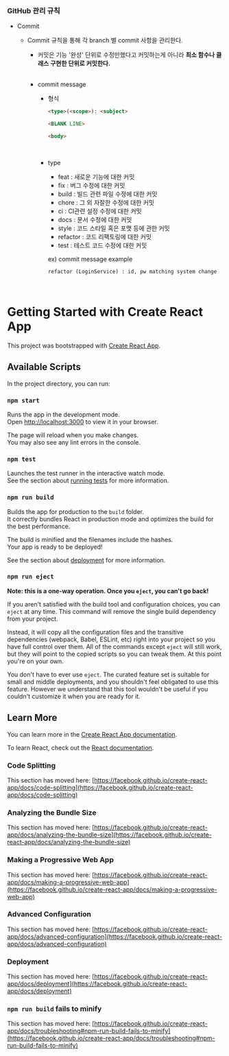 ### GitHub 관리 규칙

- Commit

  - Commit 규칙을 통해 각 branch 별 commit 사항을 관리한다.

    - 커밋은 기능 '완성' 단위로 수정만했다고 커밋하는게 아니라 **최소 함수나 클래스 구현한 단위로 커밋한다.**

    <br>

    - commit message

      - 형식

        ```markdown
        <type>(<scope>): <subject>

        <BLANK LINE>

        <body>
        ```

          <br>

      - type

        - feat : 새로운 기능에 대한 커밋
        - fix : 버그 수정에 대한 커밋
        - build : 빌드 관련 파일 수정에 대한 커밋
        - chore : 그 외 자잘한 수정에 대한 커밋
        - ci : CI관련 설정 수정에 대한 커밋
        - docs : 문서 수정에 대한 커밋
        - style : 코드 스타일 혹은 포맷 등에 관한 커밋
        - refactor : 코드 리팩토링에 대한 커밋
        - test : 테스트 코드 수정에 대한 커밋
          <br>

        ex) commit message example

        `refactor (LoginService) : id, pw matching system change`

<br>

# Getting Started with Create React App

This project was bootstrapped with [Create React App](https://github.com/facebook/create-react-app).

## Available Scripts

In the project directory, you can run:

### `npm start`

Runs the app in the development mode.\
Open [http://localhost:3000](http://localhost:3000) to view it in your browser.

The page will reload when you make changes.\
You may also see any lint errors in the console.

### `npm test`

Launches the test runner in the interactive watch mode.\
See the section about [running tests](https://facebook.github.io/create-react-app/docs/running-tests) for more information.

### `npm run build`

Builds the app for production to the `build` folder.\
It correctly bundles React in production mode and optimizes the build for the best performance.

The build is minified and the filenames include the hashes.\
Your app is ready to be deployed!

See the section about [deployment](https://facebook.github.io/create-react-app/docs/deployment) for more information.

### `npm run eject`

**Note: this is a one-way operation. Once you `eject`, you can't go back!**

If you aren't satisfied with the build tool and configuration choices, you can `eject` at any time. This command will remove the single build dependency from your project.

Instead, it will copy all the configuration files and the transitive dependencies (webpack, Babel, ESLint, etc) right into your project so you have full control over them. All of the commands except `eject` will still work, but they will point to the copied scripts so you can tweak them. At this point you're on your own.

You don't have to ever use `eject`. The curated feature set is suitable for small and middle deployments, and you shouldn't feel obligated to use this feature. However we understand that this tool wouldn't be useful if you couldn't customize it when you are ready for it.

## Learn More

You can learn more in the [Create React App documentation](https://facebook.github.io/create-react-app/docs/getting-started).

To learn React, check out the [React documentation](https://reactjs.org/).

### Code Splitting

This section has moved here: [https://facebook.github.io/create-react-app/docs/code-splitting](https://facebook.github.io/create-react-app/docs/code-splitting)

### Analyzing the Bundle Size

This section has moved here: [https://facebook.github.io/create-react-app/docs/analyzing-the-bundle-size](https://facebook.github.io/create-react-app/docs/analyzing-the-bundle-size)

### Making a Progressive Web App

This section has moved here: [https://facebook.github.io/create-react-app/docs/making-a-progressive-web-app](https://facebook.github.io/create-react-app/docs/making-a-progressive-web-app)

### Advanced Configuration

This section has moved here: [https://facebook.github.io/create-react-app/docs/advanced-configuration](https://facebook.github.io/create-react-app/docs/advanced-configuration)

### Deployment

This section has moved here: [https://facebook.github.io/create-react-app/docs/deployment](https://facebook.github.io/create-react-app/docs/deployment)

### `npm run build` fails to minify

This section has moved here: [https://facebook.github.io/create-react-app/docs/troubleshooting#npm-run-build-fails-to-minify](https://facebook.github.io/create-react-app/docs/troubleshooting#npm-run-build-fails-to-minify)

